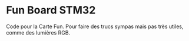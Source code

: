# Fun Board STM32

Code pour la Carte Fun. Pour faire des trucs sympas mais pas très utiles, comme des lumières RGB.